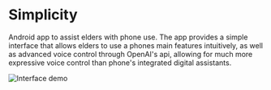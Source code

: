 # Simplicity
Android app to assist elders with phone use. The app provides a simple interface that allows elders to use a phones main features intuitively, as well as advanced voice control through OpenAI's api, allowing for much more expressive voice control than phone's integrated digital assistants.

![Interface demo](/interface_demo)
